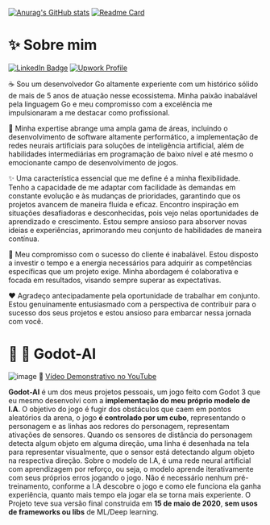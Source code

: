 
[![Anurag's GitHub stats](https://github-readme-stats.vercel.app/api?username=alph4b3th&theme=gruvbox&locale=pt-br&border_radius=18&border_color=F45B69&title_color=80DED9&bg_color=242038&text_color=CAC4CE&show_icons=true )](https://github.com/alph4b3th/github-readme-stats)
[![Readme Card](https://github-readme-stats.vercel.app/api/pin/?username=goseventh&repo=rakstar&show_owner=true&border_radius=18&border_color=F45B69&title_color=80DED9&bg_color=242038&text_color=CAC4CE)](https://github.com/goseventh/rakstar)

# ✨ Sobre mim 

 [![LinkedIn Badge](https://img.shields.io/badge/-Bruno&nbsp;I.-blue?style=flat-square&logo=Linkedin&logoColor=white&link=https://www.linkedin.com/in/alph4b3th/)](https://www.linkedin.com/in/alph4b3th/)
[![Upwork Profile](https://img.shields.io/badge/Upwork-Bruno&nbsp;I.-%2374A346?style=flat-square&logo=upwork&logoColor=white)](https://www.upwork.com/freelancers/~01d132cf71a396884b)


☕ Sou um desenvolvedor Go altamente experiente
com um histórico sólido de mais de 5 anos de atuação nesse ecossistema. Minha paixão inabalável pela linguagem Go e meu compromisso com a excelência me impulsionaram a me destacar como profissional.

🌟 Minha expertise abrange uma ampla gama de áreas, incluindo o desenvolvimento de software altamente performático, a implementação de redes neurais artificiais para soluções de inteligência artificial, além de habilidades intermediárias em programação de baixo nível e até mesmo o emocionante campo de desenvolvimento de jogos.

✨ Uma característica essencial que me define é a minha flexibilidade. Tenho a capacidade de me adaptar com facilidade às demandas em constante evolução e às mudanças de prioridades, garantindo que os projetos avancem de maneira fluida e eficaz. Encontro inspiração em situações desafiadoras e desconhecidas, pois vejo nelas oportunidades de aprendizado e crescimento. Estou sempre ansioso para absorver novas ideias e experiências, aprimorando meu conjunto de habilidades de maneira contínua.

🤝 Meu compromisso com o sucesso do cliente é inabalável. Estou disposto a investir o tempo e a energia necessários para adquirir as competências específicas que um projeto exige. Minha abordagem é colaborativa e focada em resultados, visando sempre superar as expectativas.

❤️ Agradeço antecipadamente pela oportunidade de trabalhar em conjunto. Estou genuinamente entusiasmado com a perspectiva de contribuir para o sucesso dos seus projetos e estou ansioso para embarcar nessa jornada com você.


# 🔮 🌟 Godot-AI
![image](https://github.com/alph4b3th/alph4b3th/assets/66482679/625d5870-ebd0-4568-9a70-35d33d578894)
🎥 [Vídeo Demonstrativo no YouTube](https://www.youtube.com/watch?v=29HReOtTa6M)

**Godot-AI** é um dos meus projetos pessoais, um jogo feito com Godot 3 que eu mesmo desenvolvi com a **implementação do meu próprio modelo de I.A**.
O objetivo do jogo é fugir dos obstáculos que caem em pontos aleatórios da arena, o jogo **é controlado por um cubo**, representando o personagem e as linhas aos redores do personagem, representam ativações de sensores. 
Quando os sensores de distância do personagem detecta algum objeto em alguma direção, uma linha é desenhada na tela para representar visualmente, que o sensor está detectando algum objeto na respectiva direção.
Sobre o modelo de I.A, é uma rede neural artificial com aprendizagem por reforço, ou seja, o modelo aprende iterativamente com seus próprios erros jogando o jogo. Não é necessário nenhum pré-treinamento, conforme a I.A descobre o jogo e como ele funciona ela ganha experiência, quanto mais tempo ela jogar ela se torna mais experiente. O Projeto teve sua versão final construida em **15 de maio de 2020**, **sem usos de frameworks ou libs** de ML/Deep learning. 

